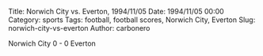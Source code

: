 Title: Norwich City vs. Everton, 1994/11/05
Date: 1994/11/05 00:00
Category: sports
Tags: football, football scores, Norwich City, Everton
Slug: norwich-city-vs-everton
Author: carbonero


Norwich City 0 - 0 Everton
